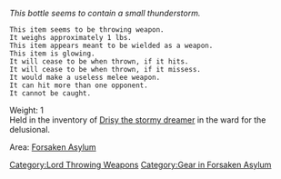 *This bottle seems to contain a small thunderstorm.*

`This item seems to be throwing weapon.`  
`It weighs approximately 1 lbs.`  
`This item appears meant to be wielded as a weapon.`  
`This item is glowing.`  
`It will cease to be when thrown, if it hits.`  
`It will cease to be when thrown, if it missess.`  
`It would make a useless melee weapon.`  
`It can hit more than one opponent.`  
`It cannot be caught.`

Weight: 1  
Held in the inventory of [Drisy the stormy
dreamer](Drisy_the_stormy_dreamer "wikilink") in the ward for the
delusional.

Area: [Forsaken Asylum](:Category:Forsaken_Asylum.md "wikilink")

[Category:Lord Throwing
Weapons](Category:Lord_Throwing_Weapons "wikilink") [Category:Gear in
Forsaken Asylum](Category:Gear_in_Forsaken_Asylum "wikilink")
